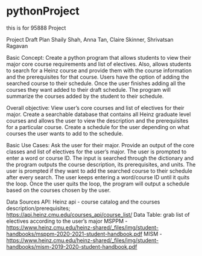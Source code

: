 # pythonProject
this is for 95888 Project

Project Draft Plan
Shaily Shah, Anna Tan, Claire Skinner, Shrivatsan Ragavan

Basic Concept: 
Create a python program that allows students to view their major core course requirements and list of electives. Also, allows students to search for a Heinz course and provide them with the course information and the prerequisites for that course. Users have the option of adding the searched course to their schedule. Once the user finishes adding all the courses they want added to their draft schedule. The program will summarize the courses added by the student to their schedule.

Overall objective:
View user’s core courses and list of electives for their major. Create a searchable database that contains all Heinz graduate level courses and allows the user to view the description and the prerequisites for a particular course. Create a schedule for the user depending on what courses the user wants to add to the schedule. 

Basic Use Cases: 
Ask the user for their major. Provide an output of the core classes and list of electives for the user’s major. The user is prompted to enter a word or course ID. The input is searched through the dictionary and the program outputs the course description, its prerequisites, and units. The user is prompted if they want to add the searched course to their schedule after every search. The user keeps entering a word/course ID until it quits the loop. Once the user quits the loop, the program will output a schedule based on the courses chosen by the user. 

Data Sources
API: Heinz api - course catalog and the courses description/prerequisites; https://api.heinz.cmu.edu/courses_api/course_list/ 
Data Table: grab list of electives according to the user’s major
MSPPM -https://www.heinz.cmu.edu/heinz-shared/_files/img/student-handbooks/msppm-2020-2021-student-handbook.pdf
MISM - https://www.heinz.cmu.edu/heinz-shared/_files/img/student-handbooks/mism-2019-2020-student-handbook.pdf
